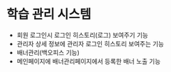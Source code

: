 # 학습 관리 시스템
- 회원 로그인시 로그인 히스토리(로그) 보여주기 기능
- 관리자 상세 정보에 관리자 로그인 히스토리 보여주는 기능
- 배너관리(백오피스 기능)
- 메인페이지에 배너관리페이지에서 등록한 배너 노출 기능
